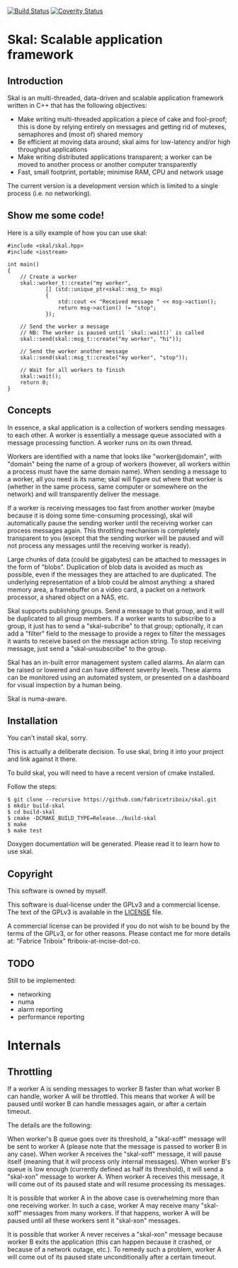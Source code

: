 [![Build Status](https://travis-ci.org/fabricetriboix/skal.svg?branch=master)](https://travis-ci.org/fabricetriboix/skal)
[![Coverity Status](https://scan.coverity.com/projects/14554/badge.svg)](https://scan.coverity.com/projects/fabricetriboix-skal)

Skal: Scalable application framework
====================================

Introduction
------------

Skal is an multi-threaded, data-driven and scalable application
framework written in C++ that has the following objectives:
 - Make writing multi-threaded application a piece of cake and
   fool-proof; this is done by relying entirely on messages and getting
   rid of mutexes, semaphores and (most of) shared memory
 - Be efficient at moving data around; skal aims for low-latency and/or
   high throughput applications
 - Make writing distributed applications transparent; a worker can be
   moved to another process or another computer transparently
 - Fast, small footprint, portable; minimise RAM, CPU and network usage

The current version is a development version which is limited to a
single process (i.e. no networking).

Show me some code!
------------------

Here is a silly example of how you can use skal:

    #include <skal/skal.hpp>
    #include <iostream>

    int main()
    {
        // Create a worker
        skal::worker_t::create("my worker",
                [] (std::unique_ptr<skal::msg_t> msg)
                {
                    std::cout << "Received message " << msg->action();
                    return msg->action() != "stop";
                });

        // Send the worker a message
        // NB: The worker is paused until `skal::wait()` is called
        skal::send(skal::msg_t::create("my worker", "hi"));

        // Send the worker another message
        skal::send(skal::msg_t::create("my worker", "stop"));

        // Wait for all workers to finish
        skal::wait();
        return 0;
    }

Concepts
--------

In essence, a skal application is a collection of workers sending
messages to each other. A worker is essentially a message queue
associated with a message processing function. A worker runs on its
own thread.

Workers are identified with a name that looks like "worker@domain",
with "domain" being the name of a group of workers (however, all
workers within a process must have the same domain name). When sending
a message to a worker, all you need is its name; skal will figure out
where that worker is (whether in the same process, same computer or
somewhere on the network) and will transparently deliver the message.

If a worker is receiving messages too fast from another worker (maybe
because it is doing some time-consuming processing), skal will
automatically pause the sending worker until the receiving worker can
process messages again. This throttling mechanism is completely
transparent to you (except that the sending worker will be paused and
will not process any messages until the receiving worker is ready).

Large chunks of data (could be gigabytes) can be attached to messages
in the form of "blobs". Duplication of blob data is avoided as much as
possible, even if the messages they are attached to are duplicated. The
underlying representation of a blob could be almost anything: a shared
memory area, a framebuffer on a video card, a packet on a network
processor, a shared object on a NAS, etc.

Skal supports publishing groups. Send a message to that group, and it
will be duplicated to all group members. If a worker wants to
subscribe to a group, it just has to send a "skal-subcribe" to that
group; optionally, it can add a "filter" field to the message to
provide a regex to filter the messages it wants to receive based on
the message action string. To stop receiving message, just send a
"skal-unsubscribe" to the group.

Skal has an in-built error management system called alarms. An alarm
can be raised or lowered and can have different severity levels. These
alarms can be monitored using an automated system, or presented on a
dashboard for visual inspection by a human being.

Skal is numa-aware.

Installation
------------

You can't install skal, sorry.

This is actually a deliberate decision. To use skal, bring it into
your project and link against it there.

To build skal, you will need to have a recent version of cmake
installed.

Follow the steps:

    $ git clone --recursive https://github.com/fabricetriboix/skal.git
    $ mkdir build-skal
    $ cd build-skal
    $ cmake -DCMAKE_BUILD_TYPE=Release../build-skal
    $ make
    $ make test

Doxygen documentation will be generated. Please read it to learn how
to use skal.

Copyright
---------

This software is owned by myself.

This software is dual-license under the GPLv3 and a commercial license.
The text of the GPLv3 is available in the [LICENSE](LICENSE) file.

A commercial license can be provided if you do not wish to be bound by
the terms of the GPLv3, or for other reasons. Please contact me for more
details at: "Fabrice Triboix" ftriboix-at-incise-dot-co.

TODO
----

Still to be implemented:
 - networking
 - numa
 - alarm reporting
 - performance reporting

Internals
=========

Throttling
----------

If a worker A is sending messages to worker B faster than what worker
B can handle, worker A will be throttled. This means that worker A
will be paused until worker B can handle messages again, or after a
certain timeout.

The details are the following:

When worker's B queue goes over its threshold, a "skal-xoff" message
will be sent to worker A (please note that the message is passed to
worker B in any case). When worker A receives the "skal-xoff" message,
it will pause itself (meaning that it will process only internal
messages). When worker B's queue is low enough (currently defined as
half its threshold), it will send a "skal-xon" message to worker A.
When worker A receives this message, it will come out of its paused
state and will resume processing its messages.

It is possible that worker A in the above case is overwhelming more
than one receiving worker. In such a case, worker A may receive many
"skal-xoff" messages from many workers. If that happens, worker A will
be paused until all these workers sent it "skal-xon" messages.

It is possible that worker A never receives a "skal-xon" message
because worker B exits the application (this can happen because it
crashed, or because of a network outage, etc.). To remedy such a
problem, worker A will come out of its paused state unconditionally
after a certain timeout.
